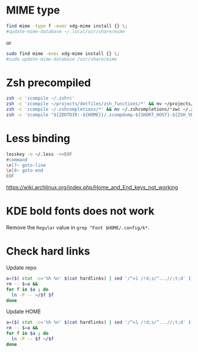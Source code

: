 MIME type
=========

```bash
find mime -type f -exec xdg-mime install {} \;
#update-mime-database ~/.local/usr/share/mime
```

or

```bash
sudo find mime -exec xdg-mime install {} \;
#sudo update-mime-database /usr/share/mime
```


Zsh precompiled
===============

```zsh
zsh -c 'zcompile ~/.zshrc'
zsh -c 'zcompile ~/projects/dotfiles/zsh_functions/*' && mv ~/projects/dotfiles/zsh_functions/*zwc ~/projects/dotfiles/zsh_functions.zwc
zsh -c 'zcompile ~/.zshcompletions/*' && mv ~/.zshcompletions/*zwc ~/.zshcompletions.zwc
zsh -c 'zcompile "${ZDOTDIR:-${HOME}}/.zcompdump-${SHORT_HOST}-${ZSH_VERSION}"'
```


Less binding
============

```bash
lesskey -o ~/.less -<<EOF
#command
\e[7~ goto-line
\e[8~ goto-end
EOF
```

https://wiki.archlinux.org/index.php/Home_and_End_keys_not_working


KDE bold fonts does not work
============================

Remove the `Regular` value in `grep ^Font $HOME/.config/k*`.


Check hard links
================

Update repo

```zsh
a=($( stat -c='%h %n' $(cat hardlinks) | sed '/^=1 /!d;s/^...//;t;d' )) &&
rm -- $=a &&
for f in $a ; do
  ln -P -- ~/$f $f
done
```

Update HOME

```zsh
a=($( stat -c='%h %n' $(cat hardlinks) | sed '/^=1 /!d;s/^...//;t;d' )) &&
rm -- $=a &&
for f in $a ; do
  ln -P -- $f ~/$f
done
```
